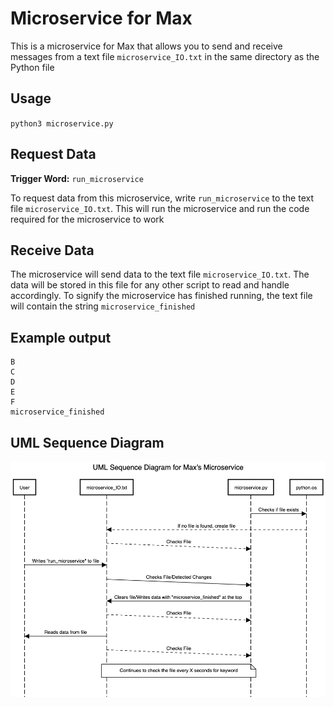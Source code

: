# Microservice for Max

This is a microservice for Max that allows you to send and receive messages from a text file `microservice_IO.txt` in 
the same directory as the Python file

## Usage
`python3 microservice.py`

## Request Data
**Trigger Word:** `run_microservice`

To request data from this microservice, write `run_microservice` to the text file `microservice_IO.txt`.
This will run the microservice and run the code required for the microservice to work

## Receive Data
The microservice will send data to the text file `microservice_IO.txt`.
The data will be stored in this file for any other script to read and handle accordingly.
To signify the microservice has finished running, the text file will contain the string `microservice_finished`

## Example output
````
B
C
D
E
F
microservice_finished
````

## UML Sequence Diagram
![UML.png](images/UML.png)
